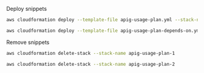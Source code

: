 
Deploy snippets
```bash
aws cloudformation deploy --template-file apig-usage-plan.yml --stack-name apig-usage-plan-1
```

```bash
aws cloudformation deploy --template-file apig-usage-plan-depends-on.yml --stack-name apig-usage-plan-2
```

Remove snippets

```bash
aws cloudformation delete-stack --stack-name apig-usage-plan-1
```

```bash
aws cloudformation delete-stack --stack-name apig-usage-plan-2
```
